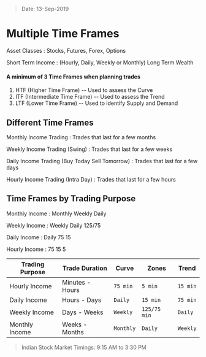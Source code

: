 > Date: 13-Sep-2019
# Multiple Time Frames

Asset Classes
: Stocks, Futures, Forex, Options

Short Term Income
: (Hourly, Daily, Weekly or Monthly)
Long Term Wealth

#### A minimum of 3 Time Frames when planning trades
1. HTF (Higher Time Frame) -- Used to assess the Curve
2. ITF (Intermediate Time Frame) -- Used to assess the Trend
3. LTF (Lower Time Frame) -- Used to identify Supply and Demand

## Different Time Frames
Monthly Income Trading
: Trades that last for a few months

Weekly Income Trading (Swing)
: Trades that last for a few weeks

Daily Income Trading (Buy Today Sell Tomorrow)
: Trades that last for a few days

Hourly Income Trading (Intra Day)
: Trades that last for a few hours

## Time Frames by Trading Purpose
Monthly Income
: Monthly
  Weekly
  Daily

Weekly Income
: Weekly
  Daily
  125/75

Daily Income
: Daily
  75
  15

Hourly Income
: 75
  15
  5


| Trading Purpose	| Trade Duration	| Curve          | Zones                          | Trend                         |
|---------------|-----------------|----------------|-------------------------------|-----------------------------|
|Hourly Income	|Minutes - Hours	|`75 min`	|`5 min`		|`15 min` 	|
|Daily Income	|Hours - Days		|`Daily`    |`15 min`       |`75 min`	|
|Weekly Income	|Days - Weeks		|`Weekly`   |`125/75 min`	|`Daily`	|
|Monthly Income	|Weeks - Months		|`Monthly`  |`Daily`		|`Weekly`	|


> Indian Stock Market Timings: 9:15 AM to 3:30 PM
<!--stackedit_data:
eyJoaXN0b3J5IjpbLTIxODczMjg0LC0xMjcxMTE0OTI4LDQxOD
IyNzgyNyw3MDM2MDUxMDNdfQ==
-->
